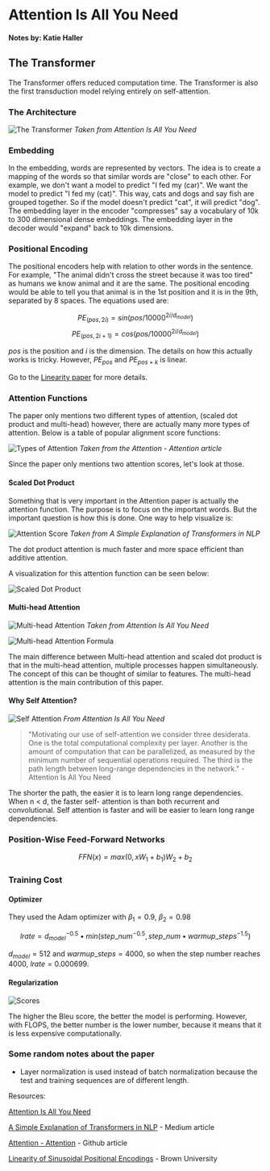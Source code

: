 # Attention Is All You Need

#### Notes by: Katie Haller

## The Transformer

The Transformer offers reduced computation time. The Transformer is also the first transduction model relying entirely on self-attention.

### The Architecture

![The Transformer](./images/AIAYN-Fig.1.png)
*Taken from Attention Is All You Need*

### Embedding

In the embedding, words are represented by vectors. The idea is to create a mapping of the words so that similar words are "close" to each other. For example, we don't want a model to predict "I fed my (car)". We want the model to predict "I fed my (cat)". This way, cats and dogs and say fish are grouped together. So if the model doesn't predict "cat", it will predict "dog". The embedding layer in the encoder "compresses" say a vocabulary of 10k to 300 dimensional dense embeddings. The embedding layer in the decoder would "expand" back to 10k dimensions.

### Positional Encoding

The positional encoders help with relation to other words in the sentence. For example, "The animal didn't cross the street because it was too tired" as humans we know animal and it are the same. The positional encoding would be able to tell you that animal is in the 1st position and it is in the 9th, separated by 8 spaces. The equations used are:

$$PE_{(pos,2i)}=sin(pos/10000^{2i/d_{model}})$$
$$PE_{(pos,2i+1)}=cos(pos/10000^{2i/d_{model}})$$

$pos$ is the position and $i$ is the dimension. The details on how this actually works is tricky. However, $PE_{pos}$ and $PE_{pos+k}$ is linear. 

Go to the [Linearity paper](https://cs.brown.edu/courses/cs146/assets/files/linearity.pdf) for more details. 

### Attention Functions

The paper only mentions two different types of attention, (scaled dot product and multi-head) however, there are actually many more types of attention. Below is a table of popular alignment score functions: 

![Types of Attention](./images/AIAYN-Fig.3.png)
*Taken from the Attention - Attention article*

Since the paper only mentions two attention scores, let's look at those. 

#### Scaled Dot Product

Something that is very important in the Attention paper is actually the attention function. The purpose is to focus on the important words. But the important question is how this is done. One way to help visualize is:

![Attention Score](./images/AIAYN-Fig.2.png)
*Taken from A Simple Explanation of Transformers in NLP*

The dot product attention is much faster and more space efficient than additive attention.

A visualization for this attention function can be seen below:

![Scaled Dot Product](./images/AIAYN-Fig.5.png)

#### Multi-head Attention

![Multi-head Attention](./images/AIAYN-Fig.4.png)
*Taken from Attention Is All You Need*

![Multi-head Attention Formula](./images/AIAYN-Fig.8.png)

The main difference between Multi-head attention and scaled dot product is that in the multi-head attention, multiple processes happen simultaneously. The concept of this can be thought of similar to features. The multi-head attention is the main contribution of this paper.

#### Why Self Attention?

![Self Attention](./images/AIAYN-Fig.6.png)
*From Attention Is All You Need*

>"Motivating our use of self-attention we consider three desiderata. One is the total computational complexity per layer. Another is the amount of computation that can be parallelized, as measured by the minimum number of sequential operations required. The third is the path length between long-range dependencies in the network." - Attention Is All You Need

The shorter the path, the easier it is to learn long range dependencies. When n < d, the faster self- attention is than both recurrent and convolutional. Self attention is faster and will be easier to learn long range dependencies. 

### Position-Wise Feed-Forward Networks

$$FFN(x)=max(0, xW_{1}+b_{1})W_{2}+b_{2}$$

### Training Cost

#### Optimizer

They used the Adam optimizer with $\beta_{1} = 0.9$, $\beta_{2} = 0.98$

$$lrate=d_{model}^{-0.5} • min(step\_num^{-0.5}, step\_num • warmup\_steps^{-1.5})$$

$d_{model} = 512$ and $warmup\_steps = 4000$, so when the step number reaches 4000, $lrate= 0.000699$.

#### Regularization

![Scores](./images/AIAYN-Fig.7.png)

The higher the Bleu score, the better the model is performing. However, with FLOPS, the better number is the lower number, because it means that it is less expensive computationally.

### Some random notes about the paper
- Layer normalization is used instead of batch normalization because the test and training sequences are of different length.

Resources:

[Attention Is All You Need](https://arxiv.org/pdf/1706.03762.pdf)

[A Simple Explanation of Transformers in NLP](https://towardsdatascience.com/simple-explanation-of-transformers-in-nlp-da1adfc5d64f) - Medium article

[Attention - Attention](https://lilianweng.github.io/lil-log/2018/06/24/attention-attention.html) - Github article

[Linearity of Sinusoidal Positional Encodings](https://cs.brown.edu/courses/cs146/assets/files/linearity.pdf) - Brown University